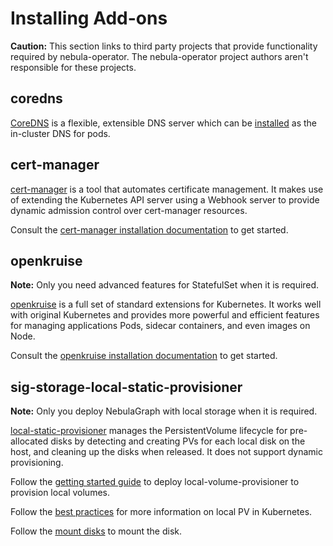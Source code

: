 # Installing Add-ons

**Caution:**
This section links to third party projects that provide functionality required by nebula-operator. The nebula-operator project authors aren't responsible for these projects.

## coredns
[CoreDNS](https://coredns.io/) is a flexible, extensible DNS server which can be [installed](https://github.com/coredns/deployment/tree/master/kubernetes) as the in-cluster DNS for pods.

## cert-manager
[cert-manager](https://cert-manager.io/) is a tool that automates certificate management. It makes use of extending the Kubernetes API server using a Webhook server to provide dynamic admission control over cert-manager resources. 

Consult the [cert-manager installation documentation](https://cert-manager.io/docs/installation/kubernetes/) to get started.

## openkruise
**Note:**
Only you need advanced features for StatefulSet when it is required.

[openkruise](https://openkruise.io/en-us/)  is a full set of standard extensions for Kubernetes. It works well with original Kubernetes and provides more powerful and efficient features for managing applications Pods, sidecar containers, and even images on Node.

Consult the [openkruise installation documentation](https://openkruise.io/en-us/docs/installation.html) to get started.

## sig-storage-local-static-provisioner
**Note:**
Only you deploy NebulaGraph with local storage when it is required.

[local-static-provisioner](https://github.com/kubernetes-sigs/sig-storage-local-static-provisioner) manages the PersistentVolume lifecycle for pre-allocated disks by detecting and creating PVs for each local disk on the host, and cleaning up the disks when released. It does not support dynamic provisioning.

Follow the [getting started guide](https://github.com/kubernetes-sigs/sig-storage-local-static-provisioner/blob/master/docs/getting-started.md) to deploy local-volume-provisioner to provision local volumes.

Follow the [best practices](https://github.com/kubernetes-sigs/sig-storage-local-static-provisioner/blob/master/docs/best-practices.md) for more information on local PV in Kubernetes.

Follow the [mount disks](https://github.com/kubernetes-sigs/sig-storage-local-static-provisioner/blob/master/docs/operations.md#sharing-a-disk-filesystem-by-multiple-filesystem-pvs) to mount the disk.
